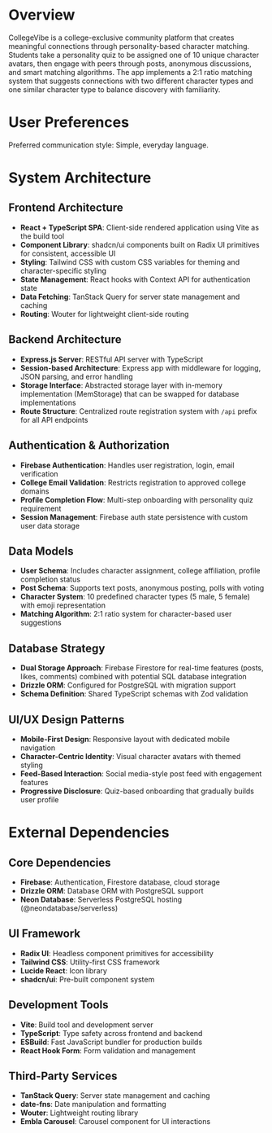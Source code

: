 # Overview

CollegeVibe is a college-exclusive community platform that creates meaningful connections through personality-based character matching. Students take a personality quiz to be assigned one of 10 unique character avatars, then engage with peers through posts, anonymous discussions, and smart matching algorithms. The app implements a 2:1 ratio matching system that suggests connections with two different character types and one similar character type to balance discovery with familiarity.

# User Preferences

Preferred communication style: Simple, everyday language.

# System Architecture

## Frontend Architecture
- **React + TypeScript SPA**: Client-side rendered application using Vite as the build tool
- **Component Library**: shadcn/ui components built on Radix UI primitives for consistent, accessible UI
- **Styling**: Tailwind CSS with custom CSS variables for theming and character-specific styling
- **State Management**: React hooks with Context API for authentication state
- **Data Fetching**: TanStack Query for server state management and caching
- **Routing**: Wouter for lightweight client-side routing

## Backend Architecture
- **Express.js Server**: RESTful API server with TypeScript
- **Session-based Architecture**: Express app with middleware for logging, JSON parsing, and error handling
- **Storage Interface**: Abstracted storage layer with in-memory implementation (MemStorage) that can be swapped for database implementations
- **Route Structure**: Centralized route registration system with `/api` prefix for all API endpoints

## Authentication & Authorization
- **Firebase Authentication**: Handles user registration, login, email verification
- **College Email Validation**: Restricts registration to approved college domains
- **Profile Completion Flow**: Multi-step onboarding with personality quiz requirement
- **Session Management**: Firebase auth state persistence with custom user data storage

## Data Models
- **User Schema**: Includes character assignment, college affiliation, profile completion status
- **Post Schema**: Supports text posts, anonymous posting, polls with voting
- **Character System**: 10 predefined character types (5 male, 5 female) with emoji representation
- **Matching Algorithm**: 2:1 ratio system for character-based user suggestions

## Database Strategy
- **Dual Storage Approach**: Firebase Firestore for real-time features (posts, likes, comments) combined with potential SQL database integration
- **Drizzle ORM**: Configured for PostgreSQL with migration support
- **Schema Definition**: Shared TypeScript schemas with Zod validation

## UI/UX Design Patterns
- **Mobile-First Design**: Responsive layout with dedicated mobile navigation
- **Character-Centric Identity**: Visual character avatars with themed styling
- **Feed-Based Interaction**: Social media-style post feed with engagement features
- **Progressive Disclosure**: Quiz-based onboarding that gradually builds user profile

# External Dependencies

## Core Dependencies
- **Firebase**: Authentication, Firestore database, cloud storage
- **Drizzle ORM**: Database ORM with PostgreSQL support
- **Neon Database**: Serverless PostgreSQL hosting (@neondatabase/serverless)

## UI Framework
- **Radix UI**: Headless component primitives for accessibility
- **Tailwind CSS**: Utility-first CSS framework
- **Lucide React**: Icon library
- **shadcn/ui**: Pre-built component system

## Development Tools
- **Vite**: Build tool and development server
- **TypeScript**: Type safety across frontend and backend
- **ESBuild**: Fast JavaScript bundler for production builds
- **React Hook Form**: Form validation and management

## Third-Party Services
- **TanStack Query**: Server state management and caching
- **date-fns**: Date manipulation and formatting
- **Wouter**: Lightweight routing library
- **Embla Carousel**: Carousel component for UI interactions